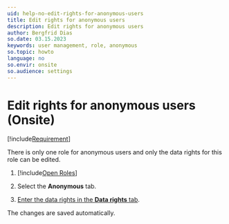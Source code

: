 ```yaml
---
uid: help-no-edit-rights-for-anonymous-users
title: Edit rights for anonymous users
description: Edit rights for anonymous users
author: Bergfrid Dias
so.date: 03.15.2023
keywords: user management, role, anonymous
so.topic: howto
language: no
so.envir: onsite
so.audience: settings
---
```


# Edit rights for anonymous users (Onsite)

[!include[Requirement](../includes/note-anon-req.md)]

There is only one role for anonymous users and only the data rights for this role can be edited.

1. [!include[Open Roles](includes/open-roles.md)]

2. Select the **Anonymous** tab.

3. [Enter the data rights in the **Data rights** tab][2].

The changes are saved automatically.

<!-- Referenced links -->
[2]: set-data-rights-for-role.md

<!-- Referenced images -->

